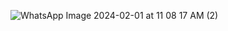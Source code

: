 ![WhatsApp Image 2024-02-01 at 11 08 17 AM (2)](https://github.com/Medosha22/Mastering-Embedded-Systems-Online-Diploma/assets/125259963/b3ebf87f-5c83-474d-bde1-8bb5b5a86a59)
